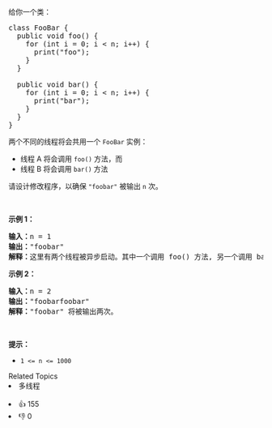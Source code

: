 <p>给你一个类：</p>

<pre>
class FooBar {
  public void foo() {
&nbsp; &nbsp; for (int i = 0; i &lt; n; i++) {
&nbsp; &nbsp; &nbsp; print("foo");
&nbsp;   }
  }

  public void bar() {
&nbsp; &nbsp; for (int i = 0; i &lt; n; i++) {
&nbsp; &nbsp; &nbsp; print("bar");
&nbsp; &nbsp; }
  }
}
</pre>

<p>两个不同的线程将会共用一个 <code>FooBar</code>&nbsp;实例：</p>

<ul>
	<li>线程 A 将会调用&nbsp;<code>foo()</code>&nbsp;方法，而</li>
	<li>线程 B 将会调用&nbsp;<code>bar()</code>&nbsp;方法</li>
</ul>

<p>请设计修改程序，以确保 <code>"foobar"</code> 被输出 <code>n</code> 次。</p>

<p>&nbsp;</p>

<p><strong>示例 1：</strong></p>

<pre>
<strong>输入：</strong>n = 1
<strong>输出：</strong>"foobar"
<strong>解释：</strong>这里有两个线程被异步启动。其中一个调用 foo() 方法, 另一个调用 bar() 方法，"foobar" 将被输出一次。
</pre>

<p><strong>示例 2：</strong></p>

<pre>
<strong>输入：</strong>n = 2
<strong>输出：</strong>"foobarfoobar"
<strong>解释：</strong>"foobar" 将被输出两次。
</pre>

<p>&nbsp;</p>

<p><strong>提示：</strong></p>

<ul>
	<li><code>1 &lt;= n &lt;= 1000</code></li>
</ul>
<div><div>Related Topics</div><div><li>多线程</li></div></div><br><div><li>👍 155</li><li>👎 0</li></div>